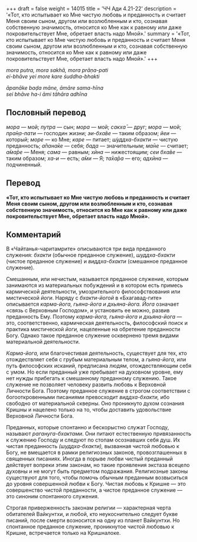 +++
draft = false
weight = 14015
title = 'ЧЧ Ади 4.21-22'
description = '«Тот, кто испытывает ко Мне чистую любовь и преданность и считает Меня своим сыном, другом или возлюбленным и кто, сознавая собственную значимость, относится ко Мне как к равному или даже покровительствует Мне, обретает власть надо Мной».'
summary = '«Тот, кто испытывает ко Мне чистую любовь и преданность и считает Меня своим сыном, другом или возлюбленным и кто, сознавая собственную значимость, относится ко Мне как к равному или даже покровительствует Мне, обретает власть надо Мной».'
+++

_mora putra, mora sakhā, mora prāṇa-pati  
ei-bhāve yei more kare śuddha-bhakti_

_āpanāke baḍa māne, āmāre sama-hīna  
sei bhāve ha-i āmi tāhāra adhīna_

## Пословный перевод

_мора_ — мой; _путра_ — сын; _мора_ — мой; _сакха̄_ — друг; _мора_ — мой; _пра̄н̣а_\-_пати_ — господин жизни; _эи_\-_бха̄ве_ — таким образом; _йеи_ — который; _море_ — ко Мне; _каре_ — питает; _ш́уддха_\-_бхакти_ — чистую преданность; _а̄пана̄ке_ — себя; _бад̣а_ — значительным; _ма̄не_ — считает; _а̄ма̄ре_ — Меня; _сама_ — равным; _хӣна_ — нижестоящим; _сеи_ _бха̄ве_ — таким образом; _ха_\-_и_ — есть; _а̄ми_ — Я; _та̄ха̄ра_ — его; _адхӣна_ — подчиненный.

## Перевод

**«Тот, кто испытывает ко Мне чистую любовь и преданность и считает Меня своим сыном, другом или возлюбленным и кто, сознавая собственную значимость, относится ко Мне как к равному или даже покровительствует Мне, обретает власть надо Мной».**

## Комментарий

В «Чайтанья-чаритамрите» описываются три вида преданного служения: _бхакти_ (обычное преданное служение), _шуддха-бхакти_ (чистое преданное служение) и _виддха-бхакти_ (смешанное преданное служение).

Смешанным, или нечистым, называется преданное служение, которым занимаются из материальных побуждений и в котором есть примесь кармической деятельности, умозрительного философствования или мистической _йоги_. Наряду с _бхакти-йогой_ в «Бхагавад-гите» описывается _карма-йога, гьяна-йога и дхьяна-йога. Йога_ означает «связь с Верховным Господом», и установить ее можно, развив преданность Ему. Поэтому _карма-йога, гьяна-йога_ и _дхьяна-йога_ — это, соответственно, кармическая деятельность, философский поиск и практика мистической _йоги,_ нацеленные на обретение преданности Богу. Однако такое преданное служение осквернено тремя видами материальной деятельности.

_Карма-йога,_ или благочестивая деятельность, существует для тех, кто отождествляет себя с грубым материальным телом, а _гьяна-йога,_ или путь философских исканий, предписана людям, отождествляющим себя с умом. Но если преданный уже пребывает на духовном уровне, ему нет нужды прибегать к смешанному преданному служению. Такое служение не позволяет человеку развить любовь к Верховной Личности Бога. Поэтому преданное служение в строгом соответствии с богооткровенными писаниями превосходит _виддха-бхакти,_ ибо свободно от материальной скверны. Оно проникнуто духом сознания Кришны и нацелено только на то, чтобы доставить удовольствие Верховной Личности Бога.

Преданных, которые спонтанно и бескорыстно служат Господу, называют _рагануга-бхактами_. Они питают естественную привязанность к служению Господу и следуют по стопам осознавших себя душ. Их чистая преданность _(шуддха-бхакти),_ вызванная чистой любовью к Богу, не вмещается в рамки религиозных законов, провозглашенных в священных писаниях. Иногда в порыве любви чистый преданный действует вопреки этим законам, но такие проявления экстаза всецело духовны и не могут быть предметом подражания. Религиозные законы существуют для того, чтобы помочь обычным преданным возвыситься до уровня совершенной любви к Богу. Чистая любовь к Кришне — это совершенство чистой преданности, а чистое преданное служение — это синоним спонтанного служения.

Строгая приверженность законам религии — характерная черта обитателей Вайкунтхи, и любой, кто неукоснительно следует букве писаний, после смерти возносится на одну из планет Вайкунтхи. Но спонтанное преданное служение, проникнутое чистой любовью к Кришне, встречается только на Кришналоке.
